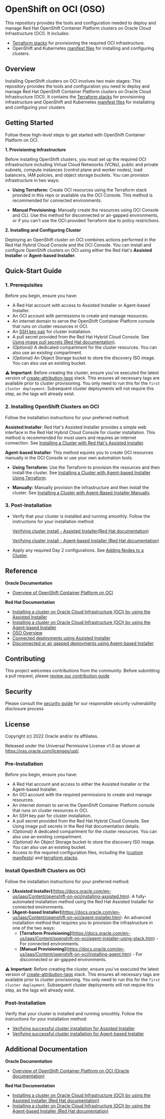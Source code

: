 # OpenShift on OCI (OSO)

This repository provides the tools and configuration needed to deploy and manage Red Hat OpenShift Container Platform clusters on Oracle Cloud Infrastructure (OCI). It includes:
* [Terraform stacks](/terraform-stacks/README.md) for provisioning the required OCI infrastructure.
* OpenShift and Kubernetes [manifest files](/custom_manifests/README.md) for installing and configuring clusters.

## Overview

Installing OpenShift clusters on OCI involves two main stages:
This repository provides the tools and configuration you need to deploy and manage Red Hat OpenShift Container Platform clusters on Oracle Cloud Infrastructure (OCI). It contains the [Terraform stacks](/terraform-stacks/README.md) for provisioning infrastructure and OpenShift and Kubernetes [manifest files](/custom_manifests/README.md) for installating and configuring your clusters

## Getting Started

Follow these high-level steps to get started with OpenShift Container Platform on OCI.

**1. Provisioning Infrastructure**

Before installing OpenShift clusters, you must set up the required OCI infrastructure including Virtual Cloud Netwoorks (VCNs), public and private subnets, compute instances (control plane and worker nodes), load balancers, IAM policies, and object storage buckets. You can provision infrastructure in two ways:

* **Using Terraform:** Create OCI resources using the Terraform stack provided in this repo or available via the OCI Console. This method is recommended for connected environments.

* **Manual Provisioning:** Manually create the resources using OCI Console and CLI. Use this method for disconnected or air-gapped environments, or if you can't use the OCI-provided Terraform due to policy restrictions.

**2. Installing and Configuring Cluster**

Deploying an OpenShift cluster on OCI combines actions performed in the Red Hat Hybrid Cloud Console and the OCI Console. You can install and configure OpenShift clusters on OCI using either the Red Hat's **Assisted Installer** or **Agent-based Installer**.

## Quick-Start Guide

### 1. Prerequisites

Before you begin, ensure you have: 

- A Red Hat account with access to Assisted Installer or Agent-based Installer.
- An OCI account with permissions to create and manage resources.
- An internet domain to serve the OpenShift Container Platform console that runs on cluster resources in OCI.
- An [SSH key pair](https://docs.oracle.com/en-us/iaas/Content/Compute/tutorials/first-linux-instance/overview.htm) for cluster installation.
- A pull secret provided from the Red Hat Hybrid Cloud Console. See [Using image pull secrets (Red Hat documentation)](https://docs.redhat.com/en/documentation/openshift_container_platform/4.17/html/images/managing-images#using-image-pull-secrets).
- *(Optional)* A dedicated compartment for the cluster resources. You can also use an existing compartment.
- *(Optional)* An Object Storage bucket to store the discovery ISO image. You can also use an existing bucket.

⚠️ **Important**: Before creating the cluster, ensure you've executed the latest version of [create-attribution-tags](https://github.com/oracle-quickstart/oci-openshift/tree/main/terraform-stacks/create-resource-attribution-tags) stack. This ensures all necessary tags are available prior to cluster provisioning. You only need to run this for the `first cluster deployment`. Subsequent cluster deployments will not require this step, as the tags will already exist.

### 2. Installing OpenShift Clusters on OCI

 Follow the installation instructions for your preferred method:

**Assisted Installer**: Red Hat's Assisted Installer provides a simple web interface in the Red Hat Hybrid Cloud Console for cluster installation. This method is recommended for most users and requires an internet connection. See [Installing a Cluster with Red Hat's Assisted Installer](https://docs.oracle.com/en-us/iaas/Content/openshift-on-oci/installing-assisted.htm).

**Agent-based Installer**: This method equires you to create OCI resources manually in the OCI Console or use your own automation tools.

  * **Using Terraform:** Use the Terraform to provision the resources and then install the cluster. See [Installing a Cluster with Agent-based Installer Using Terraform](https://preview.content.oci.oracleiaas.com/en-us/iaas/Content/openshift-on-oci/agent-installer-using-stack.htm?bundle=22878&showfilteredtoc=true).

  * **Manually:** Manually provision the infrastructure and then install the cluster. See [Installing a Cluster with Agent-Based Installer Manually](https://preview.content.oci.oracleiaas.com/en-us/iaas/Content/openshift-on-oci/installing-agent.htm?bundle=22878&showfilteredtoc=true).

### 3. Post-Installation

 * Verify that your cluster is installed and running smoothly. Follow the instructions for your installation method:
  
   [Verifying cluster install - Assisted Installer(Red Hat documentation)](https://docs.redhat.com/en/documentation/openshift_container_platform/4.17/html/installing_on_oci/installing-oci-assisted-installer#verifying-cluster-install-ai-oci_installing-oci-assisted-installer)
   
   [Verifying cluster install - Agent-based Installer (Red Hat documentation)](https://docs.redhat.com/en/documentation/openshift_container_platform/4.17/html/installing_on_oci/installing-oci-agent-based-installer#verifying-cluster-install-oci-agent-based_installing-oci-agent-based-installer)
 * Apply any required Day 2 configurations. See [Adding Nodes to a Cluster](https://docs.oracle.com/en-us/iaas/Content/openshift-on-oci/adding-nodes.htm).

## Reference
**Oracle Documentation**
- [Overview of OpenShift Container Platform on OCI](https://docs.oracle.com/en-us/iaas/Content/openshift-on-oci/overview.htm)

**Red Hat Documentation**
- [Installing a cluster on Oracle Cloud Infrastructure (OCI) by using the Assisted Installer](https://docs.openshift.com/container-platform/latest/installing/installing_oci/installing-oci-assisted-installer.html)
- [Installing a cluster on Oracle Cloud Infrastructure (OCI) by using the Agent-based Installer](https://docs.openshift.com/container-platform/latest/installing/installing_oci/installing-oci-agent-based-installer.html)
- [OSO Overview](https://docs.oracle.com/en-us/iaas/Content/openshift-on-oci/overview.htm)
- [Connected deployments using Assisted Installer](https://docs.openshift.com/container-platform/latest/installing/installing_oci/installing-oci-assisted-installer.html)
- [Disconnected or air gapped deployments using Agent-based Installer](https://docs.openshift.com/container-platform/latest/installing/installing_oci/installing-oci-agent-based-installer.html)

## Contributing

This project welcomes contributions from the community. Before submitting a pull request, please [review our contribution guide](./CONTRIBUTING.md)

## Security

Please consult the [security guide](./SECURITY.md) for our responsible security vulnerability disclosure process

## License

Copyright (c) 2022 Oracle and/or its affiliates.

Released under the Universal Permissive License v1.0 as shown at
<https://oss.oracle.com/licenses/upl/>.
### Pre-Installation

Before you begin, ensure you have: 

- A Red Hat account and access to either the Assisted Installer or the Agent-based Installer.
- An OCI account with the required permissions to create and manage resources.
- An internet domain to serve the OpenShift Container Platform console that runs on cluster resources in OCI.
- An SSH key pair for cluster installation.
- A pull secret provided from the Red Hat Hybrid Cloud Console. See Using image pull secrets in the Red Hat documentation details.
- *(Optional)* A dedicated compartment for the cluster resources. You can also use an existing compartment.
- *(Optional)* An Object Storage bucket to store the discovery ISO image. You can also use an existing bucket.
- Access to the required configuration files, including the ([custom manifests](https://github.com/oracle-quickstart/oci-openshift/tree/main/custom_manifests)) and [terraform stacks](https://github.com/oracle-quickstart/oci-openshift/tree/main/terraform-stacks).

### Install OpenShift Clusters on OCI

Follow the installation instructions for your preferred method:

- **[Assisted Installer]**(https://docs.oracle.com/en-us/iaas/Content/openshift-on-oci/installing-assisted.htm): A fully-automated installation method using the Red Hat Assisted Installer for connected environments.
- **[Agent-based Installer]**(https://docs.oracle.com/en-us/iaas/Content/openshift-on-oci/agent-installer.htm): An advanced installation method that requires you to provision the infrastructure in one of the two ways:   
  - **[Terraform Provisioning]**(https://docs.oracle.com/en-us/iaas/Content/openshift-on-oci/agent-installer-using-stack.htm) - For connected environments.
  - **[Manual Provisioning]**(https://docs.oracle.com/en-us/iaas/Content/openshift-on-oci/installing-agent.htm) - For disconnected or air-gapped environments.

⚠️ **Important**: Before creating the cluster, ensure you've executed the latest version of [create-attribution-tags](https://github.com/oracle-quickstart/oci-openshift/tree/main/terraform-stacks/create-resource-attribution-tags) stack. This ensures all necessary tags are available prior to cluster provisioning. You only need to run this for the `first cluster deployment`. Subsequent cluster deployments will not require this step, as the tags will already exist.

### Post-Installation

 Verify that your cluster is installed and running smoothly. Follow the instructions for your installation method:

 - [Verifying successful cluster installation for Assisted Installer](https://docs.redhat.com/en/documentation/openshift_container_platform/4.17/html/installing_on_oci/installing-oci-assisted-installer#verifying-cluster-install-ai-oci_installing-oci-assisted-installer)
 - [Verifying successful cluster installation for Agent-based Installer](https://docs.redhat.com/en/documentation/openshift_container_platform/4.17/html/installing_on_oci/installing-oci-assisted-installer#verifying-cluster-install-ai-oci_installing-oci-assisted-installer)


## Additional Documentation
**Oracle Documentation**
- [Overview of OpenShift Container Platform on OCI (Oracle documentation)](https://docs.oracle.com/en-us/iaas/Content/openshift-on-oci/overview.htm)

**Red Hat Documentation**
- [Installing a cluster on Oracle Cloud Infrastructure (OCI) by using the Assisted Installer (Red Hat documentation)](https://docs.openshift.com/container-platform/latest/installing/installing_oci/installing-oci-assisted-installer.html)
- [Installing a cluster on Oracle Cloud Infrastructure (OCI) by using the Agent-based Installer (Red Hat documentation)](https://docs.openshift.com/container-platform/latest/installing/installing_oci/installing-oci-agent-based-installer.html)
